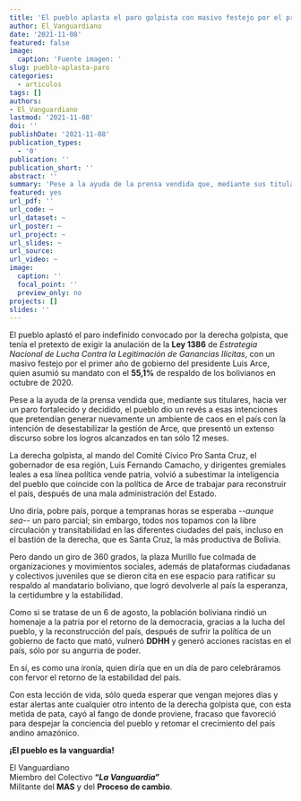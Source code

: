 ```yaml
---
title: 'El pueblo aplasta el paro golpista con masivo festejo por el primer año de su Gobierno'
author: El_Vanguardiano
date: '2021-11-08'
featured: false
image:
  caption: 'Fuente imagen: '
slug: pueblo-aplasta-paro
categories:
  - articulos
tags: []
authors:
- El_Vanguardiano
lastmod: '2021-11-08'
doi: ''
publishDate: '2021-11-08'
publication_types:
  - '0'
publication: ''
publication_short: ''
abstract: ''
summary: 'Pese a la ayuda de la prensa vendida que, mediante sus titulares, hacia ver un paro fortalecido y decidido, el pueblo dio un revés a esas intenciones'
featured: yes
url_pdf: ''
url_code: ~
url_dataset: ~
url_poster: ~
url_project: ~
url_slides: ~
url_source: 
url_video: ~
image:
  caption: ''
  focal_point: ''
  preview_only: no
projects: []
slides: ''
---
```


El pueblo aplastó el paro indefinido convocado por la derecha golpista, que tenía el pretexto de exigir la anulación de la **Ley 1386** de *Estrategia Nacional de Lucha Contra la Legitimación de Ganancias Ilícitas*, con un masivo festejo por el primer año de gobierno del presidente Luis Arce, quien asumió su mandato con el **55,1%** de respaldo de los bolivianos en octubre de 2020.

Pese a la ayuda de la prensa vendida que, mediante sus titulares, hacia ver un paro fortalecido y decidido, el pueblo dio un revés a esas intenciones que pretendían generar nuevamente un ambiente de caos en el país con la intención de desestabilizar la gestión de Arce, que presentó un extenso discurso sobre los logros alcanzados en tan sólo 12 meses.

La derecha golpista, al mando del Comité Cívico Pro Santa Cruz, el gobernador de esa región, Luis Fernando Camacho, y dirigentes gremiales leales a esa línea política vende patria, volvió a subestimar la inteligencia del pueblo que coincide con la política de Arce de trabajar para reconstruir el país, después de una mala administración del Estado.

Uno diría, pobre país, porque a tempranas horas se esperaba *--aunque sea--* un paro parcial; sin embargo, todos nos topamos con la libre circulación y transitabilidad en las diferentes ciudades del país, incluso en el bastión de la derecha, que es Santa Cruz, la más productiva de Bolivia.

Pero dando un giro de 360 grados, la plaza Murillo fue colmada de organizaciones y movimientos sociales, además de plataformas ciudadanas y colectivos juveniles que se dieron cita en ese espacio para ratificar su respaldo al mandatario boliviano, que logró devolverle al país la esperanza, la certidumbre y la estabilidad.

Como si se tratase de un 6 de agosto, la población boliviana rindió un homenaje a la patria por el retorno de la democracia, gracias a la lucha del pueblo, y la reconstrucción del país, después de sufrir la política de un gobierno de facto que mató, vulneró **DDHH** y generó acciones racistas en el país, sólo por su angurria de poder.

En sí, es como una ironía, quien diría que en un día de paro celebráramos con fervor el retorno de la estabilidad del país.

Con esta lección de vida, sólo queda esperar que vengan mejores días y estar alertas ante cualquier otro intento de la derecha golpista que, con esta metida de pata, cayó al fango de donde proviene, fracaso que favoreció para despejar la conciencia del pueblo y retomar el crecimiento del país andino amazónico.

**¡El pueblo es la vanguardia!**

El Vanguardiano<br>
Miembro del Colectivo **“*La Vanguardia*”**<br>
Militante del **MAS** y del **Proceso de cambio**.<br>
